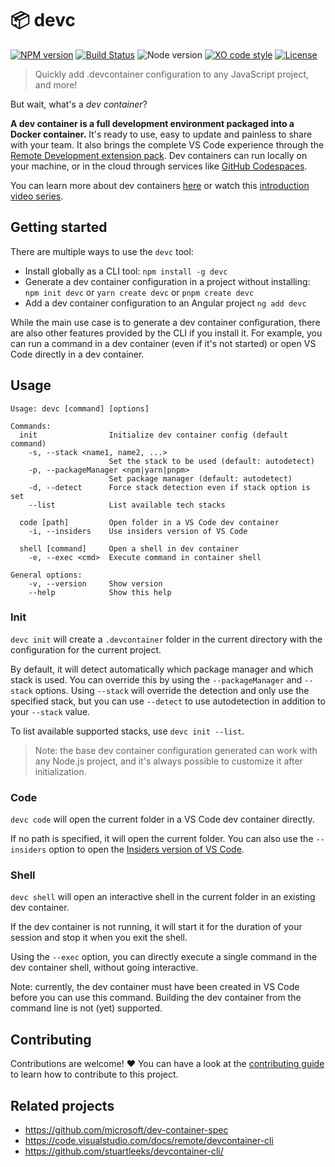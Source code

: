 # 📦 devc

[![NPM version](https://img.shields.io/npm/v/devc.svg)](https://www.npmjs.com/package/devc)
[![Build Status](https://github.com/sinedied/devc/workflows/build/badge.svg)](https://github.com/sinedied/devc/actions)
![Node version](https://img.shields.io/node/v/devc.svg)
[![XO code style](https://img.shields.io/badge/code_style-XO-5ed9c7.svg)](https://github.com/sindresorhus/xo)
[![License](https://img.shields.io/badge/license-MIT-blue.svg)](LICENSE)

> Quickly add .devcontainer configuration to any JavaScript project, and more!

But wait, what's a *dev container*?

**A dev container is a full development environment packaged into a Docker container.** It's ready to use, easy to update and painless to share with your team. It also brings the complete VS Code experience through the [Remote Development extension pack](https://aka.ms/vscode/remote-dev). Dev containers can run locally on your machine, or in the cloud through services like [GitHub Codespaces](https://github.com/features/codespaces).

You can learn more about dev containers [here](https://aka.ms/vscode/devcontainer) or watch this [introduction video series](https://aka.ms/series/devcontainers).

## Getting started

There are multiple ways to use the `devc` tool:

- Install globally as a CLI tool: `npm install -g devc`
- Generate a dev container configuration in a project without installing: `npm init devc` or `yarn create devc` or `pnpm create devc`
- Add a dev container configuration to an Angular project `ng add devc`

While the main use case is to generate a dev container configuration, there are also other features provided by the CLI if you install it. For example, you can run a command in a dev container (even if it's not started) or open VS Code directly in a dev container.

## Usage

```
Usage: devc [command] [options]

Commands:
  init                Initialize dev container config (default command)
    -s, --stack <name1, name2, ...>
                      Set the stack to be used (default: autodetect)
    -p, --packageManager <npm|yarn|pnpm>
                      Set package manager (default: autodetect)
    -d, --detect      Force stack detection even if stack option is set
    --list            List available tech stacks

  code [path]         Open folder in a VS Code dev container
    -i, --insiders    Use insiders version of VS Code

  shell [command]     Open a shell in dev container
    -e, --exec <cmd>  Execute command in container shell

General options:
    -v, --version     Show version
    --help            Show this help
```

### Init

`devc init` will create a `.devcontainer` folder in the current directory with the configuration for the current project.

By default, it will detect automatically which package manager and which stack is used. You can override this by using the `--packageManager` and `--stack` options. Using `--stack` will override the detection and only use the specified stack, but you can use `--detect` to use autodetection in addition to your `--stack` value.

To list available supported stacks, use `devc init --list`.

> Note: the base dev container configuration generated can work with any Node.js project, and it's always possible to customize it after initialization.

### Code

`devc code` will open the current folder in a VS Code dev container directly.

If no path is specified, it will open the current folder. You can also use the `--insiders` option to open the [Insiders version of VS Code](https://code.visualstudio.com/insiders/).

### Shell

`devc shell` will open an interactive shell in the current folder in an existing dev container.

If the dev container is not running, it will start it for the duration of your session and stop it when you exit the shell.

Using the `--exec` option, you can directly execute a single command in the dev container shell, without going interactive.

Note: currently, the dev container must have been created in VS Code before you can use this command. Building the dev container from the command line is not (yet) supported.

## Contributing

Contributions are welcome! :heart:
You can have a look at the [contributing guide](CONTRIBUTING.md) to learn how to contribute to this project.

## Related projects

- https://github.com/microsoft/dev-container-spec
- https://code.visualstudio.com/docs/remote/devcontainer-cli
- https://github.com/stuartleeks/devcontainer-cli/
